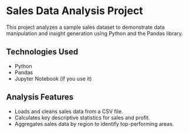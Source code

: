 # Sales Data Analysis Project

This project analyzes a sample sales dataset to demonstrate data manipulation and insight generation using Python and the Pandas library.

## Technologies Used
*   Python
*   Pandas
*   Jupyter Notebook (if you use it)

## Analysis Features
*   Loads and cleans sales data from a CSV file.
*   Calculates key descriptive statistics for sales and profit.
*   Aggregates sales data by region to identify top-performing areas.
